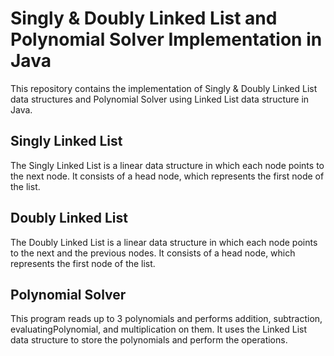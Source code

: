 # Singly & Doubly Linked List and Polynomial Solver Implementation in Java

This repository contains the implementation of Singly & Doubly Linked List data structures and Polynomial Solver using Linked List data structure in Java.

## Singly Linked List

The Singly Linked List is a linear data structure in which each node points to the next node. It consists of a head node, which represents the first node of the list.

## Doubly Linked List

The Doubly Linked List is a linear data structure in which each node points to the next and the previous nodes. It consists of a head node, which represents the first node of the list.

## Polynomial Solver 

This program reads up to 3 polynomials and performs addition, subtraction, evaluatingPolynomial, and multiplication on them. It uses the Linked List data structure to store the polynomials and perform the operations.
